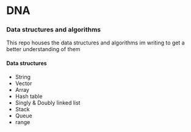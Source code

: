 # DNA
### Data structures and algorithms

This repo houses the data structures and algorithms im writing to get a better understanding of them

#### Data structures
* String
* Vector
* Array
* Hash table
* Singly & Doubly linked list
* Stack
* Queue
* range

